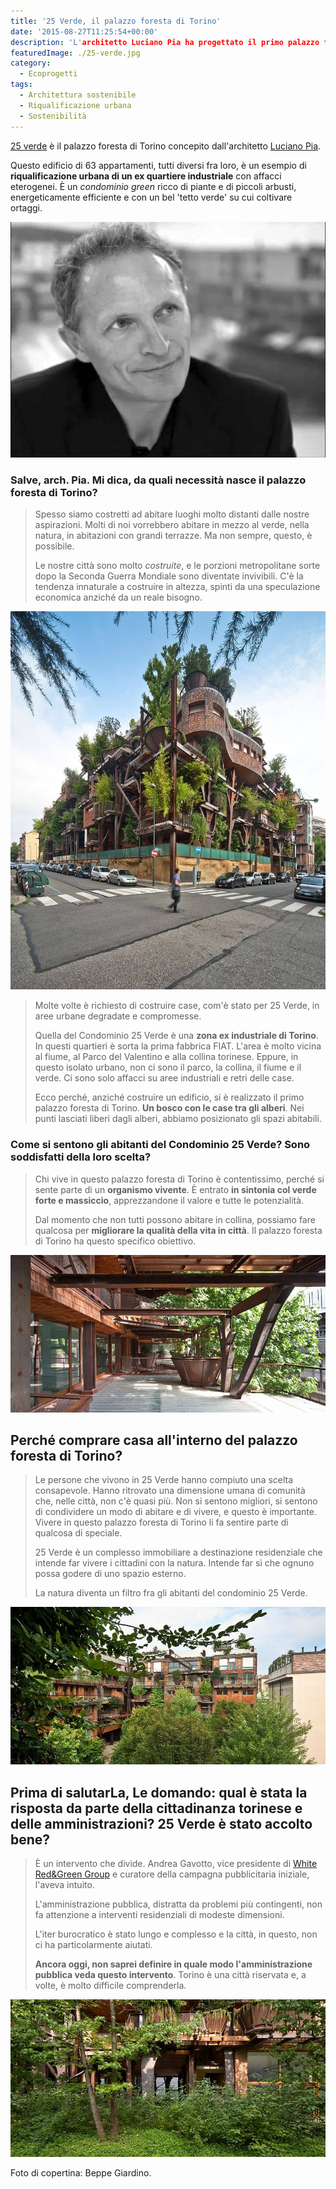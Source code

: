 ```yaml
---
title: '25 Verde, il palazzo foresta di Torino'
date: '2015-08-27T11:25:54+00:00'
description: 'L'architetto Luciano Pia ha progettato il primo palazzo foresta di Torino: si chiama 25 Verde e riqualifica un ex quartiere industriale.'
featuredImage: ./25-verde.jpg
category:
  - Ecoprogetti
tags:
  - Architettura sostenibile
  - Riqualificazione urbana
  - Sostenibilità
---
```


[25 verde](http://www.25verde.it) è il palazzo foresta di Torino concepito dall'architetto [Luciano Pia](http://www.lucianopia.it).

Questo edificio di 63 appartamenti, tutti diversi fra loro, è un esempio di **riqualificazione urbana di un ex quartiere industriale** con affacci eterogenei.
È un *condominio green* ricco di piante e di piccoli arbusti, energeticamente efficiente e con un bel 'tetto verde' su cui coltivare ortaggi.

![Luciano Pia](./luciano-pia-2011-08.jpg)

### Salve, arch. Pia. Mi dica, da quali necessità nasce il palazzo foresta di Torino?

> Spesso siamo costretti ad abitare luoghi molto distanti dalle nostre aspirazioni. Molti di noi vorrebbero abitare in mezzo al verde, nella natura, in abitazioni con grandi terrazze. Ma non sempre, questo, è possibile.
>
> Le nostre città sono molto *costruite*, e le porzioni metropolitane sorte dopo la Seconda Guerra Mondiale sono diventate invivibili. C'è la tendenza innaturale a costruire in altezza, spinti da una speculazione economica anziché da un reale bisogno.

![25 verde](./25-verde-017.jpg)

> Molte volte è richiesto di costruire case, com'è stato per 25 Verde, in aree urbane degradate e compromesse.
>
> Quella del Condominio 25 Verde è una **zona ex industriale di Torino**. In questi quartieri è sorta la prima fabbrica FIAT. L'area è molto vicina al fiume, al Parco del Valentino e alla collina torinese. Eppure, in questo isolato urbano, non ci sono il parco, la collina, il fiume e il verde. Ci sono solo affacci su aree industriali e retri delle case.
>
> Ecco perché, anziché costruire un edificio, si è realizzato il primo palazzo foresta di Torino. **Un bosco con le case tra gli alberi**. Nei punti lasciati liberi dagli alberi, abbiamo posizionato gli spazi abitabili.

### Come si sentono gli abitanti del Condominio 25 Verde? Sono soddisfatti della loro scelta?

> Chi vive in questo palazzo foresta di Torino è contentissimo, perché si sente parte di un **organismo vivente**. È entrato **in sintonia col verde forte e massiccio**, apprezzandone il valore e tutte le potenzialità.
>
> Dal momento che non tutti possono abitare in collina, possiamo fare qualcosa per **migliorare la qualità della vita in città**. Il palazzo foresta di Torino ha questo specifico obiettivo.

![25 verde](./25-verde-096.jpg)

## Perché comprare casa all'interno del palazzo foresta di Torino?

> Le persone che vivono in 25 Verde hanno compiuto una scelta consapevole. Hanno ritrovato una dimensione umana di comunità che, nelle città, non c'è quasi più. Non si sentono migliori, si sentono di condividere un modo di abitare e di vivere, e questo è importante. Vivere in questo palazzo foresta di Torino li fa sentire parte di qualcosa di speciale.
>
> 25 Verde è un complesso immobiliare a destinazione residenziale che intende far vivere i cittadini con la natura. Intende far sì che ognuno possa godere di uno spazio esterno.
>
> La natura diventa un filtro fra gli abitanti del condominio 25 Verde.

![25 verde](./25-verde-076.jpg)

## Prima di salutarLa, Le domando: qual è stata la risposta da parte della cittadinanza torinese e delle amministrazioni? 25 Verde è stato accolto bene?

> È un intervento che divide. Andrea Gavotto, vice presidente di [White Red&Green Group](http://whiteredgreen.com) e curatore della campagna pubblicitaria iniziale, l'aveva intuito.
>
> L'amministrazione pubblica, distratta da problemi più contingenti, non fa attenzione a interventi residenziali di modeste dimensioni.
>
> L'iter burocratico è stato lungo e complesso e la città, in questo, non ci ha particolarmente aiutati.
>
> **Ancora oggi, non saprei definire in quale modo l'amministrazione pubblica veda questo intervento**. Torino è una città riservata e, a volte, è molto difficile comprenderla.

![25 verde](./25-verde-150.jpg)

Foto di copertina: Beppe Giardino.
